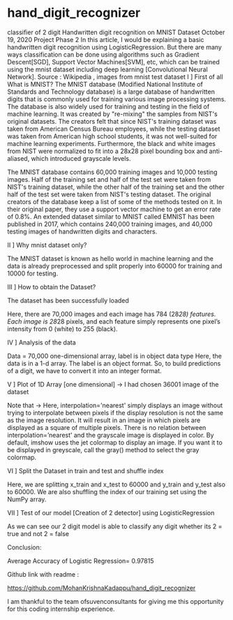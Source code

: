 # hand_digit_recognizer
classifier of 2 digit 
Handwritten digit recognition on MNIST Dataset
October 19, 2020
 Project Phase 2
In this article, I would be explaining a basic handwritten digit recognition using  LogisticRegression. But there are many ways classification can be done using algorithms such as Gradient Descent[SGD], Support Vector Machines[SVM], etc, which can be trained using the mnist dataset including deep learning [Convolutional Neural Network].
Source : Wikipedia , images from mnist test dataset
I ] First of all What is MNIST?
The MNIST database (Modified National Institute of Standards and Technology database) is a large database of handwritten digits that is commonly used for training various image processing systems. The database is also widely used for training and testing in the field of machine learning. It was created by "re-mixing" the samples from NIST's original datasets. The creators felt that since NIST's training dataset was taken from American Census Bureau employees, while the testing dataset was taken from American high school students, it was not well-suited for machine learning experiments. Furthermore, the black and white images from NIST were normalized to fit into a 28x28 pixel bounding box and anti-aliased, which introduced grayscale levels.

The MNIST database contains 60,000 training images and 10,000 testing images. Half of the training set and half of the test set were taken from NIST's training dataset, while the other half of the training set and the other half of the test set were taken from NIST's testing dataset. The original creators of the database keep a list of some of the methods tested on it. In their original paper, they use a support vector machine to get an error rate of 0.8%. An extended dataset similar to MNIST called EMNIST has been published in 2017, which contains 240,000 training images, and 40,000 testing images of handwritten digits and characters.

II ] Why mnist dataset only?

The MNIST dataset is known as hello world in machine learning and the data is already preprocessed and split properly into 60000  for training and 10000 for testing.

III ] How to obtain the Dataset?


The dataset has been successfully loaded


Here, there are 70,000 images and each image has 784 (28*28) features. Each image is 28*28 pixels, and each feature simply represents one pixel’s intensity from 0 (white) to 255 (black).

IV ] Analysis of the data


Data = 70,000 one-dimensional array, label is in object data type
Here,  the data is in a 1-d array.
The label is an object format. So, to build predictions of a digit, we have to convert it into an integer format.


V ] Plot of 1D Array [one dimensional] 
-> I had chosen 36001 image of the dataset



Note that → Here, interpolation='nearest' simply displays an image without trying to interpolate between pixels if the display resolution is not the same as the image resolution. It will result in an image in which pixels are displayed as a square of multiple pixels.
There is no relation between interpolation=’nearest’ and the grayscale image is displayed in color. By default, imshow uses the jet colormap to display an image. If you want it to be displayed in greyscale, call the gray() method to select the gray colormap.

VI ]  Split the Dataset in train and test  and shuffle index



Here, we are splitting x_train and x_test to 60000 and y_train and y_test also to 60000.
We are also shuffling the index of our training set using the NumPy array.

VII ] Test of our model [Creation of 2 detector] using LogisticRegression

As we can see our 2 digit model is able to classify any digit whether its 2 = true and not 2 = false




Conclusion:

Average Accuracy of Logistic Regression= 0.97815

Github link with readme :

https://github.com/MohanKrishnaKadappu/hand_digit_recognizer



I am thankful to the team ofsuvenconsultants for giving me this opportunity for this coding internship experience.



